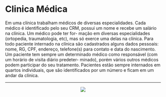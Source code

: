 # Clinica Médica

Em uma clínica trabalham médicos de diversas especialidades. Cada médico é identificado
pelo seu CRM, possui um nome e recebe um salário na clínica. Um médico pode ter for-
mação em diversas especialidades (ortopedia, traumatologia, etc), mas só exerce uma delas
na clínica. Para todo paciente internado na clínica são cadastrados alguns dados pessoais:
nome, RG, CPF, endereço, telefone(s) para contato e data do nascimento. Um paciente tem
sempre um determinado médico como responsável (com um horário de visita diário predeter-
minado), porém vários outros médicos podem participar do seu tratamento. Pacientes estão
sempre internados em quartos individuais, que são identificados por um número e ficam em
um andar da clínica.

----


<div align="center">
<img src="https://raw.githubusercontent.com/Joseal19/FACUL-UTFPR/main/Banco-De-Dados-1/Atividade/Clinica%20Médica/Clinica-Medica.jpeg">
</div>
